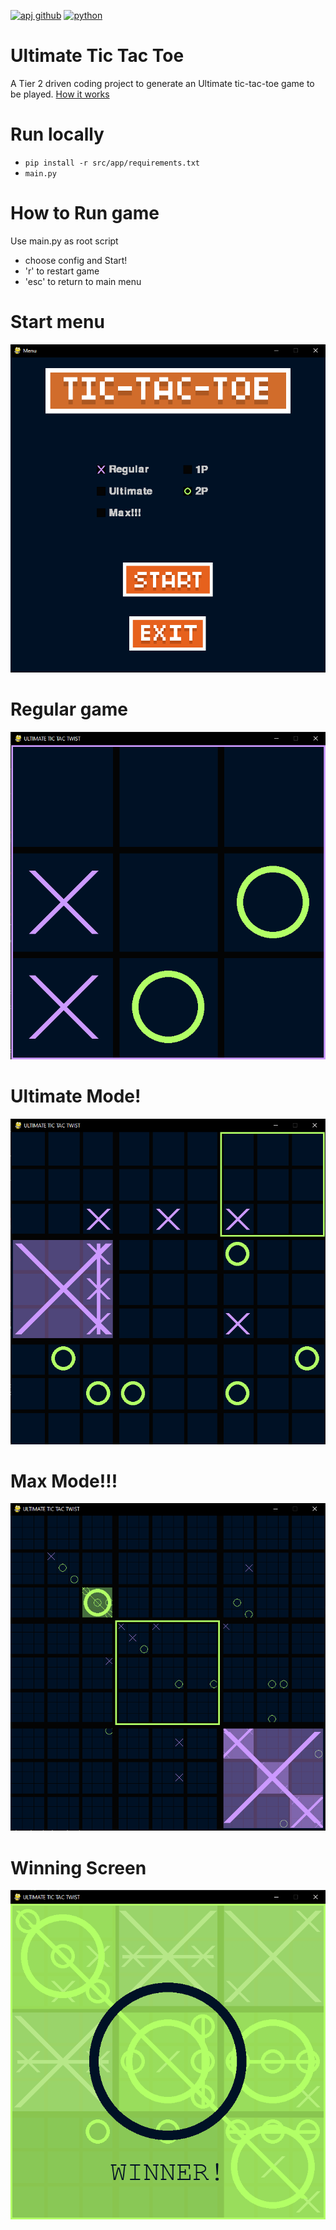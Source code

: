 [![apj github](https://img.shields.io/badge/GitHub-adamj335-181717.svg?style=flat&logo=github)](https://github.com/adamj335)
[![python](https://img.shields.io/badge/Python-3.9-3776AB.svg?style=flat&logo=python&logoColor=white)](https://www.python.org)
# Ultimate Tic Tac Toe
A Tier 2 driven coding project to generate an Ultimate tic-tac-toe game to be played. [How it works](https://www.thegamegal.com/2018/09/01/ultimate-tic-tac-toe/)

# Run locally
- `pip install -r src/app/requirements.txt`
- `main.py`

# How to Run game
Use main.py as root script
- choose config and Start!
- 'r' to restart game
- 'esc' to return to main menu

# Start menu
<img src="./assets/Screenshots/screenshot1-menu.png">

# Regular game 
<img src="./assets/Screenshots/screenshot2-regular.png">

# Ultimate Mode!
<img src="./assets/Screenshots/screenshot3-ultimate.png">

# Max Mode!!!
<img src="./assets/Screenshots/screenshot4-max.png">

# Winning Screen
<img src="./assets/Screenshots/screenshot5-winner.png">